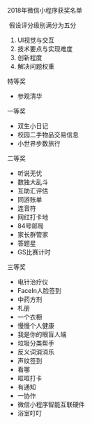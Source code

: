 2018年微信小程序获奖名单

​	假设评分级别满分为五分

1. UI视觉与交互
2. 技术要点与实现难度
3. 创新程度
4. 解决问题权重

特等奖

- 参观清华

一等奖

- 双生小日记
- 校园二手物品交易信息
- 小世界步数旅行

二等奖

- 听说无忧
- 数独大乱斗
- 互助汇评估
- 同游账单
- 连音符
- 网红打卡地
- 84号邮局
- 家长群管家
- 答题星
- GS比赛计时

三等奖

- 电针治疗仪
- FaceIn人脸签到
- 中药方剂
- 札册
- 一个衣橱
- 慢慢个人健康
- 我是你的眼盲人端
- 垃圾分类帮手
- 反义词消消乐
- 声纹签到
- 看哪
- 哐哐打卡
- 有通知
- 一协作
- 微信小程序智能互联硬件
- 浴室叮叮